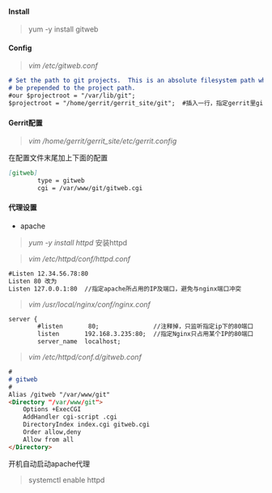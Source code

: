#### Install

> yum -y install gitweb

#### Config

> _vim /etc/gitweb.conf_

```markdown
# Set the path to git projects.  This is an absolute filesystem path which will
# be prepended to the project path.
#our $projectroot = "/var/lib/git";
$projectroot = "/home/gerrit/gerrit_site/git";  #插入一行，指定gerrit里git仓库的所在位置
```

#### Gerrit配置

> _vim /home/gerrit/gerrit\_site/etc/gerrit.config_

在配置文件末尾加上下面的配置

```markdown
[gitweb]
        type = gitweb
        cgi = /var/www/git/gitweb.cgi
```

#### 代理设置

* apache

> _yum -y install httpd_ 安装httpd

> _vim /etc/httpd/conf/httpd.conf_

```markdown
#Listen 12.34.56.78:80
Listen 80 改为
Listen 127.0.0.1:80  //指定apache所占用的IP及端口，避免与nginx端口冲突
```

> _vim /usr/local/nginx/conf/nginx.conf_

```markdown
server {
        #listen       80;               //注释掉，只监听指定ip下的80端口
        listen       192.168.3.235:80;  //指定Nginx只占用某个IP的80端口
        server_name  localhost;
```

> _vim /etc/httpd/conf.d/gitweb.conf_

```markdown
#
# gitweb
#
Alias /gitweb "/var/www/git"
<Directory "/var/www/git">
    Options +ExecCGI
    AddHandler cgi-script .cgi
    DirectoryIndex index.cgi gitweb.cgi
    Order allow,deny
    Allow from all
</Directory>
```

开机自动启动apache代理

> systemctl enable httpd




